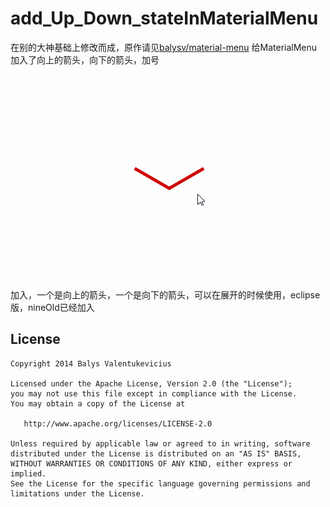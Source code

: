 # add_Up_Down_stateInMaterialMenu
在别的大神基础上修改而成，原作请见[balysv/material-menu][1]
给MaterialMenu加入了向上的箭头，向下的箭头，加号

<p align="center">
  <img src="art/materialMenu.gif" />
</p>

加入，一个是向上的箭头，一个是向下的箭头，可以在展开的时候使用，eclipse版，nineOld已经加入


License
-----------

```
Copyright 2014 Balys Valentukevicius

Licensed under the Apache License, Version 2.0 (the "License");
you may not use this file except in compliance with the License.
You may obtain a copy of the License at

   http://www.apache.org/licenses/LICENSE-2.0

Unless required by applicable law or agreed to in writing, software
distributed under the License is distributed on an "AS IS" BASIS,
WITHOUT WARRANTIES OR CONDITIONS OF ANY KIND, either express or implied.
See the License for the specific language governing permissions and
limitations under the License.
```

[1]:https://github.com/balysv/material-menu
